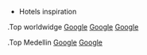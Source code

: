 
- Hotels inspiration

.Top worldwidge
[Google](https://nineorchard.com/)
[Google](https://www.jumeirah.com/en)
[Google](https://www.cashelpalacehotel.ie/)

.Top Medellin
[Google](https://www.thecharlee.com/en/thecharlee/)
[Google](https://marqueemedellin.com/)
